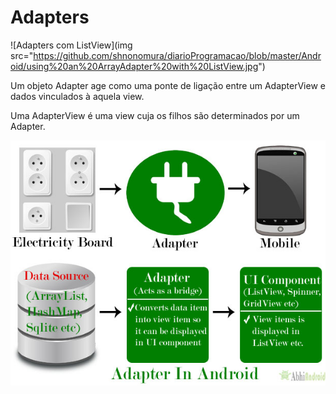 # Adapters

![Adapters com ListView](img src="https://github.com/shnonomura/diarioProgramacao/blob/master/Android/using%20an%20ArrayAdapter%20with%20ListView.jpg")

Um objeto Adapter age como uma ponte de ligação entre um AdapterView e dados vinculados à aquela view.

Uma AdapterView é uma view cuja os filhos são determinados por um Adapter.

<img src="https://github.com/shnonomura/diarioProgramacao/blob/master/Android/using%20ArrayAdapter%20and%20ListView.jpg">